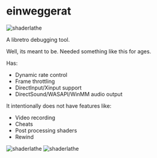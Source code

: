 # einweggerat

![shaderlathe](http://mudlord.info/blog/wp-content/uploads/2017/10/6.png)

A libretro debugging tool.

Well, its meant to be. Needed something like this for ages.

Has:
* Dynamic rate control
* Frame throttling
* DirectInput/Xinput support
* DirectSound/WASAPI/WinMM audio output

It intentionally does not have features like:
* Video recording
* Cheats
* Post processing shaders
* Rewind

![shaderlathe](http://mudlord.info/blog/wp-content/uploads/2017/10/2.png)
![shaderlathe](http://mudlord.info/blog/wp-content/uploads/2017/10/3.png)
